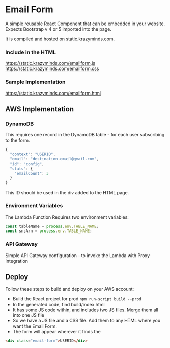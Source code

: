 # Email Form

A simple reusable React Component that can be embedded in your website.
Expects Bootstrap v 4 or 5 imported into the page.

It is compiled and hosted on static.krazyminds.com.

### Include in the HTML
https://static.krazyminds.com/emailform.js 
https://static.krazyminds.com/emailform.css

### Sample Implementation
https://static.krazyminds.com/emailform.html 

## AWS Implementation

### DynamoDB
This requires one record in the DynamoDB table - for each user subscribing to the form.

```javascript
{
  "context": "USERID",
  "email": "destination.email@gmail.com",
  "id": "config",
  "stats": {
    "emailCount": 3
  }
}
```

This ID should be used in the div added to the HTML page.

### Environment Variables
The Lambda Function Requires two environment variables:

```javascript
const tableName = process.env.TABLE_NAME;
const snsArn = process.env.TABLE_NAME;
```

### API Gateway
Simple API Gateway configuration - to invoke the Lambda with Proxy Integration

## Deploy
Follow these steps to build and deploy on your AWS account:
- Build the React project for prod
```npm run-script build --prod```
- In the generated code, find build/index.html
- It has some JS code within, and includes two JS files. Merge them all into one JS file
- So we have a JS file and a CSS file. Add them to any HTML where you want the Email Form. 
- The form will appear wherever it finds the 
```html
<div class="email-form">USERID</div>
```
